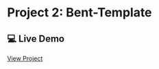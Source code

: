 # Project 2: Bent-Template

## 💻 Live Demo
[View Project](https://ved7482.github.io/web-projects/level-1/project-2)